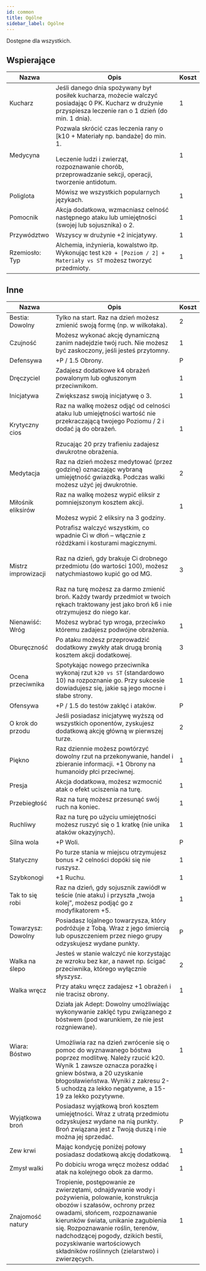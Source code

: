 ```yaml
---
id: common
title: Ogólne
sidebar_label: Ogólne
---
```


Dostępne dla wszystkich.

## Wspierające
| Nazwa | Opis | Koszt |
|-------|------|-------|
| Kucharz | Jeśli danego dnia spożywany był posiłek kucharza, możecie walczyć posiadając 0 PK. Kucharz w drużynie przyspiesza leczenie ran o 1 dzień (do min. 1 dnia). | 1 |
| Medycyna | Pozwala skrócić czas leczenia rany o [k10 + Materiały np. bandaże] do min. 1.<br/><br/>Leczenie ludzi i zwierząt, rozpoznawanie chorób, przeprowadzanie sekcji, operacji, tworzenie antidotum. | 1 |
| Poliglota | Mówisz we wszystkich popularnych językach. | 1 |
| Pomocnik | Akcja dodatkowa, wzmacniasz celność następnego ataku lub umiejętności (swojej lub sojusznika) o 2. | 1 |
| Przywództwo | Wszyscy w drużynie +2 inicjatywy. | 1 |
| Rzemiosło: Typ | Alchemia, inżynieria, kowalstwo itp. Wykonując test `k20 + [Poziom / 2] + Materiały vs ST` możesz tworzyć przedmioty. | 1 |

## Inne
| Nazwa | Opis | Koszt |
|-------|------|-------|
| Bestia: Dowolny | Tylko na start. Raz na dzień możesz zmienić swoją formę (np. w wilkołaka). | 2 |
| Czujność | Możesz wykonać akcję dynamiczną zanim nadejdzie twój ruch. Nie możesz być zaskoczony, jeśli jesteś przytomny. | 1 |
| Defensywa | +P / 1.5 Obrony. | P |
| Dręczyciel | Zadajesz dodatkowe k4 obrażeń powalonym lub ogłuszonym przeciwnikom. | 1 |
| Inicjatywa | Zwiększasz swoją inicjatywę o 3. | 1 |
| Krytyczny cios | Raz na walkę możesz odjąć od celności ataku lub umiejętności wartość nie przekraczającą twojego Poziomu / 2 i dodać ją do obrażeń.<br/><br/>Rzucając 20 przy trafieniu zadajesz dwukrotne obrażenia. | 1 |
| Medytacja | Raz na dzień możesz medytować (przez godzinę) oznaczając wybraną umiejętność gwiazdką. Podczas walki możesz użyć jej dwukrotnie. | 2 |
| Miłośnik eliksirów | Raz na walkę możesz wypić eliksir z pomniejszonym kosztem akcji.<br/><br/>Możesz wypić 2 eliksiry na 3 godziny. | 1 |
| Mistrz improwizacji | Potrafisz walczyć wszystkim, co wpadnie Ci w dłoń – włącznie z różdżkami i kosturami magicznymi.<br/><br/>Raz na dzień, gdy brakuje Ci drobnego przedmiotu (do wartości 100), możesz natychmiastowo kupić go od MG.<br/><br/>Raz na turę możesz za darmo zmienić broń. Każdy twardy przedmiot w twoich rękach traktowany jest jako broń k6 i nie otrzymujesz do niego kar. | 3 |
| Nienawiść: Wróg | Możesz wybrać typ wroga, przeciwko któremu zadajesz podwójne obrażenia. | 1 |
| Oburęczność | Po ataku możesz przeprowadzić dodatkowy zwykły atak drugą bronią kosztem akcji dodatkowej. | 3 |
| Ocena przeciwnika | Spotykając nowego przeciwnika wykonaj rzut `k20 vs ST` (standardowo 10) na rozpoznanie go. Przy sukcesie dowiadujesz się, jakie są jego mocne i słabe strony. | 1 |
| Ofensywa | +P / 1.5 do testów zaklęć i ataków. | P |
| O krok do przodu | Jeśli posiadasz inicjatywę wyższą od wszystkich oponentów, zyskujesz dodatkową akcję główną w pierwszej turze. | 2 |
| Piękno | Raz dziennie możesz powtórzyć dowolny rzut na przekonywanie, handel i zbieranie informacji. +1 Obrony na humanoidy płci przeciwnej. | 1 |
| Presja | Akcja dodatkowa, możesz wzmocnić atak o efekt uciszenia na turę. | 1 |
| Przebiegłość | Raz na turę możesz przesunąć swój ruch na koniec. | 1 |
| Ruchliwy | Raz na turę po użyciu umiejętności możesz ruszyć się o 1 kratkę (nie unika ataków okazyjnych). | 1 |
| Silna wola | +P Woli. | P |
| Statyczny | Po turze stania w miejscu otrzymujesz bonus +2 celności dopóki się nie ruszysz. | 1 |
| Szybkonogi | +1 Ruchu. | 1 |
| Tak to się robi | Raz na dzień, gdy sojusznik zawiódł w teście (nie ataku) i przyszła „twoja kolej”, możesz podjąć go z modyfikatorem +5. | 1 |
| Towarzysz: Dowolny | Posiadasz lojalnego towarzysza, który podróżuje z Tobą. Wraz z jego śmiercią lub opuszczeniem przez niego grupy odzyskujesz wydane punkty. | P |
| Walka na ślepo | Jesteś w stanie walczyć nie korzystając ze wzroku bez kar, a nawet np. ścigać przeciwnika, którego wyłącznie słyszysz. | 2 |
| Walka wręcz | Przy ataku wręcz zadajesz +1 obrażeń i nie tracisz obrony. | 1 |
| Wiara: Bóstwo | Działa jak Adept: Dowolny umożliwiając wykonywanie zaklęć typu związanego z bóstwem (pod warunkiem, że nie jest rozgniewane).<br/><br/>Umożliwia raz na dzień zwrócenie się o pomoc do wyznawanego bóstwa poprzez modlitwę. Należy rzucić k20. Wynik 1 zawsze oznacza porażkę i gniew bóstwa, a 20 uzyskanie błogosławieństwa. Wyniki z zakresu 2-5 uchodzą za lekko negatywne, a 15-19 za lekko pozytywne. | 1 |
| Wyjątkowa broń | Posiadasz wyjątkową broń kosztem umiejętności. Wraz z utratą przedmiotu odzyskujesz wydane na nią punkty. Broń związana jest z Twoją duszą i nie można jej sprzedać. | P |
| Zew krwi | Mając kondycję poniżej połowy posiadasz dodatkową akcję dodatkową. | 1 |
| Zmysł walki | Po dobiciu wroga wręcz możesz oddać atak na kolejnego obok za darmo. | 1 |
| Znajomość natury | Tropienie, postępowanie ze zwierzętami, odnajdywanie wody i pożywienia, polowanie, konstrukcja obozów i szałasów, ochrony przez owadami, słońcem, rozpoznawanie kierunków świata, unikanie zagubienia się. Rozpoznawanie roślin, terenów, nadchodzącej pogody, dzikich bestii, pozyskiwanie wartościowych składników roślinnych (zielarstwo) i zwierzęcych. | 1 |
